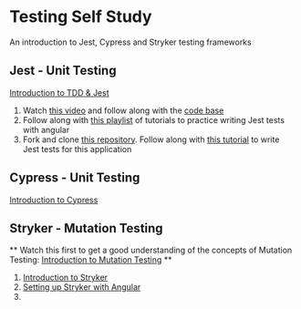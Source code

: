 # Testing Self Study
An introduction to Jest, Cypress and Stryker testing frameworks

## Jest - Unit Testing
[Introduction to TDD & Jest](https://www.youtube.com/watch?v=Jv2uxzhPFl4&t=2s)
1. Watch [this video](https://www.youtube.com/watch?v=PdVerlfmO6M) and follow along with the [code base](https://github.com/theryansmee/unit-testing-angular-with-jest-tutorial/blob/master/src/app/workers/new-worker/worker-form.component.spec.ts)
2. Follow along with [this playlist](https://www.youtube.com/playlist?list=PLZeQR2FcsS5TP95tP4AqUXSiGiNQZHckM) of tutorials to practice writing Jest tests with angular
3. Fork and clone [this repository](https://github.com/TalentPath/angular-jest-async-unit-test-tutorial).  Follow along with [this tutorial](https://www.youtube.com/watch?v=SAttwOAWgHg) to write Jest tests for this application

## Cypress - Unit Testing
[Introduction to Cypress]()


## Stryker - Mutation Testing
** Watch this first to get a good understanding of the concepts of Mutation Testing: [Introduction to Mutation Testing](https://www.youtube.com/watch?v=41ywot_Z_Ts) **
1. [Introduction to Stryker](https://www.youtube.com/watch?v=3JIDM3Es8Mc)
2. [Setting up Stryker with Angular](https://stryker-mutator.io/docs/stryker-js/guides/angular/)
3. 

